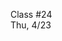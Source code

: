 <div class="lecture2">

<div class="column_date">
<p markdown="block">

Class #24 <br>
Thu, 4/23

</p>
</div>
<div class="column_materials">
<p markdown="block">



</p>
</div>

<div class="column_assign">
<p markdown="block">



</p>
</div>

</div>

